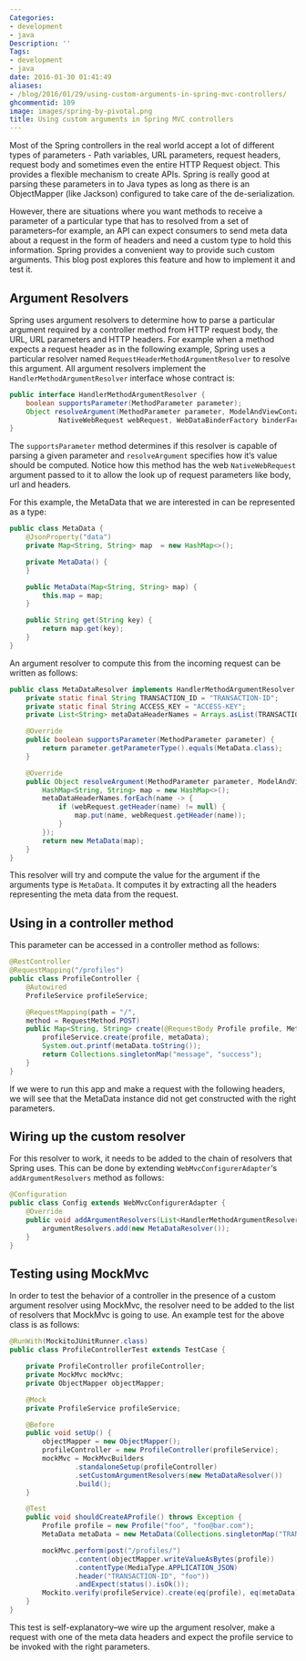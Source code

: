 ```yaml
---
Categories:
- development
- java
Description: ''
Tags:
- development
- java
date: 2016-01-30 01:41:49
aliases:
- /blog/2016/01/29/using-custom-arguments-in-spring-mvc-controllers/
ghcommentid: 109
image: images/spring-by-pivotal.png
title: Using custom arguments in Spring MVC controllers
---
```


<meta content="spring, arguments, handlermethodargumentresolver, spring mvc, spring boot" name="keywords">
Most of the Spring controllers in the real world accept a lot of different types of parameters - Path variables, URL parameters, request headers, request body and sometimes even the entire HTTP Request object. This provides a flexible mechanism to create APIs. Spring is really good at parsing these parameters in to Java types as long as there is an ObjectMapper (like Jackson) configured to take care of the de-serialization.

However, there are situations where you want methods to receive a parameter of a particular type that has to resolved from a set of parameters–for example, an API can expect consumers to send meta data about a request in the form of headers and need a custom type to hold this information. Spring provides a convenient way to provide such custom arguments. This blog post explores this feature and how to implement it and test it.

<!--more-->
## Argument Resolvers

Spring uses argument resolvers to determine how to parse a particular argument required by a controller method from HTTP request body, the URL, URL parameters and HTTP headers. For example when a method expects a request header as in the following example, Spring uses a particular resolver named `RequestHeaderMethodArgumentResolver` to resolve this argument. All argument resolvers implement the `HandlerMethodArgumentResolver` interface whose contract is:

```java
public interface HandlerMethodArgumentResolver {
    boolean supportsParameter(MethodParameter parameter);
    Object resolveArgument(MethodParameter parameter, ModelAndViewContainer mavContainer,
            NativeWebRequest webRequest, WebDataBinderFactory binderFactory) throws Exception;
}
```
The `supportsParameter` method determines if this resolver is capable of parsing a given parameter and `resolveArgument` specifies how it‘s value should be computed. Notice how this method has the web `NativeWebRequest` argument passed to it to allow the look up of request parameters like body, url and headers.

For this example, the MetaData that we are interested in can be represented as a type:

```java
public class MetaData {
    @JsonProperty("data")
    private Map<String, String> map  = new HashMap<>();

    private MetaData() {
    }

    public MetaData(Map<String, String> map) {
        this.map = map;
    }

    public String get(String key) {
        return map.get(key);
    }
}
```

An argument resolver to compute this from the incoming request can be written as follows:

```java
public class MetaDataResolver implements HandlerMethodArgumentResolver {
    private static final String TRANSACTION_ID = "TRANSACTION-ID";
    private static final String ACCESS_KEY = "ACCESS-KEY";
    private List<String> metaDataHeaderNames = Arrays.asList(TRANSACTION_ID, ACCESS_KEY);

    @Override
    public boolean supportsParameter(MethodParameter parameter) {
        return parameter.getParameterType().equals(MetaData.class);
    }

    @Override
    public Object resolveArgument(MethodParameter parameter, ModelAndViewContainer mavContainer, NativeWebRequest webRequest, WebDataBinderFactory binderFactory) throws Exception {
        HashMap<String, String> map = new HashMap<>();
        metaDataHeaderNames.forEach(name -> {
            if (webRequest.getHeader(name) != null) {
                map.put(name, webRequest.getHeader(name));
            }
        });
        return new MetaData(map);
    }
}
```
This resolver will try and compute the value for the argument if the arguments type is `MetaData`. It computes it by extracting all the headers representing the meta data from the request.


## Using in a controller method

This parameter can be accessed in a controller method as follows:

```java
@RestController
@RequestMapping("/profiles")
public class ProfileController {
    @Autowired
    ProfileService profileService;

    @RequestMapping(path = "/",
    method = RequestMethod.POST)
    public Map<String, String> create(@RequestBody Profile profile, MetaData metaData) {
        profileService.create(profile, metaData);
        System.out.printf(metaData.toString());
        return Collections.singletonMap("message", "success");
    }
}
```

If we were to run this app and make a request with the following headers, we will see that the MetaData instance did not get constructed with the right parameters.

## Wiring up the custom resolver
For this resolver to work, it needs to be added to the chain of resolvers that Spring uses. This can be done by extending `WebMvcConfigurerAdapter`‘s `addArgumentResolvers` method as follows:

```java
@Configuration
public class Config extends WebMvcConfigurerAdapter {
    @Override
    public void addArgumentResolvers(List<HandlerMethodArgumentResolver> argumentResolvers) {
        argumentResolvers.add(new MetaDataResolver());
    }
}
```

## Testing using MockMvc
 In order to test the behavior of a controller in the presence of a custom argument resolver using MockMvc, the resolver need to be added to the list of resolvers that MockMvc is going to use.
 An example test for the above class is as follows:

```java
@RunWith(MockitoJUnitRunner.class)
public class ProfileControllerTest extends TestCase {

    private ProfileController profileController;
    private MockMvc mockMvc;
    private ObjectMapper objectMapper;

    @Mock
    private ProfileService profileService;

    @Before
    public void setUp() {
        objectMapper = new ObjectMapper();
        profileController = new ProfileController(profileService);
        mockMvc = MockMvcBuilders
                .standaloneSetup(profileController)
                .setCustomArgumentResolvers(new MetaDataResolver())
                .build();
    }

    @Test
    public void shouldCreateAProfile() throws Exception {
        Profile profile = new Profile("foo", "foo@bar.com");
        MetaData metaData = new MetaData(Collections.singletonMap("TRANSACTION-ID", "foo"));

        mockMvc.perform(post("/profiles/")
                .content(objectMapper.writeValueAsBytes(profile))
                .contentType(MediaType.APPLICATION_JSON)
                .header("TRANSACTION-ID", "foo"))
                .andExpect(status().isOk());
        Mockito.verify(profileService).create(eq(profile), eq(metaData));
    }
}
```

This test is self-explanatory–we wire up the argument resolver, make a request with one of the meta data headers and expect the profile service to be invoked with the right parameters.
